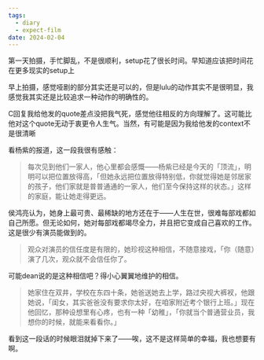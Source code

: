 ```yaml
---
tags:
  - diary
  - expect-film
date: 2024-02-04
---
```

 
第一天拍摄，手忙脚乱，不是很顺利，setup花了很长时间。早知道应该把时间花在更多现实的setup上

早上拍摄，感觉哑剧的部分其实还是可以的，但是lulu的动作其实不是很明显，我感觉我其实还是比较追求一种动作的明确性的。

C回复我给他发的quote差点没把我气死，感觉他往相反的方向理解了。这可能比他对这个quote无动于衷更令人生气。当然，有可能是因为我给他发的context不是很清晰

看杨紫的报道，这一段我很有感触：

>每次见到他们一家人，他心里都会感慨——杨紫已经是今天的「顶流」，明明可以把位置放得高，「但她永远把位置放得特别低，你就觉得她是邻居家的孩子，他们家就是普普通通的一家人，他们至今保持这样的状态。」这样的家庭，能让她走得更远。
>
侯鸿亮认为，她身上最可贵、最稀缺的地方还在于——人生在世，很难每部戏都如自己所愿。但无论如何，她对每部戏都竭尽全力，并且把它变成自己喜欢的工作。这是很少有演员能做到的。


>观众对演员的信任度是有限的，她珍视这种相信，不随意接戏，「你（随意）演了几次，观众就不会信任你了。

可能dean说的是这种相信吧？得小心翼翼地维护的相信。


>她家住在双井，学校在东四十条，她爸送她去上学，路过央视大裤衩，他跟她说，「闺女，其实爸爸没有要求你太好，在咱家附近考个银行上班。」现在他回忆，那种设想里有心疼，也有一种「幼稚」，「你就当个普通营业员，我想你的时候，就能来看看你。」

看到这一段话的时候眼泪就掉下来了——唉，这不是这样简单的幸福，我也想要有啊。